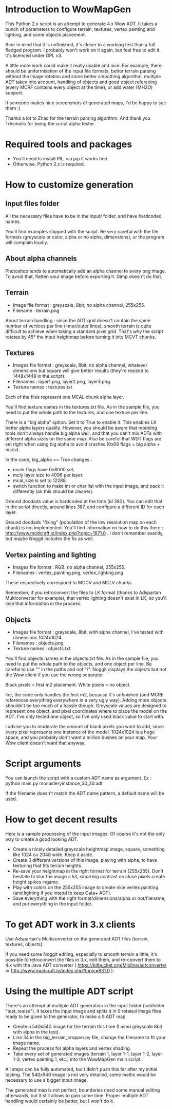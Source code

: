 # Introduction to WowMapGen

This Python 2.x script is an attempt to generate 4.x Wow ADT. It takes a bunch of parameters to configure terrain, textures, vertex painting and lighting, and some objects placement.

Bear in mind that it is unfinished, it's closer to a working test than a full fledged program. I probably won't work on it again, but feel free to edit it, it's licenced under GPL v3. 

A little more work could make it really usable and nice. For example, there should be uniformisation of the input file formats, better terrain parsing without the image rotation and some better smoothing algorithm, multiple ADT taken into account, handling of objects and good object referecing (every MCRF contains every object at the time), or add water (MH2O) support.

If someone makes nice screenshots of generated maps, I'd be happy to see them :)

Thanks a lot to Zhao for the terrain parsing algorithm. And thank you Trèsmollo for being the script alpha tester.

# Required tools and packages

- You'll need to install PIL, via pip it works fine.
- Otherwise, Python 2.x is required.

# How to customize generation

## Input files folder

All the necessary files have to be in the input/ folder, and have hardcoded names. 

You'll find examples shipped with the script. Be very careful with the file formats (greyscale or color, alpha or no alpha, dimensions), or the program will complain loudly.

## About alpha channels

Photoshop tends to automatically add an alpha channel to every png image. To avoid that, flatten your image before exporting it. Gimp doesn't do that.

## Terrain

- Image file format : greyscale, 8bit, *no* alpha channel, 255x255.
- Filename : terrain.png

About terrain handling : since the ADT grid doesn't contain the same number of vertices per line (inner/outer lines), smooth terrain is quite difficult to achieve when taking a standard pixel grid. That's why the script rotates by 45° the input heightmap before turning it into MCVT chunks.

## Textures

- Images file format : greyscale, 8bit, *no* alpha channel, whatever dimensions but square will give better results (they're resized to 1448x1448 in the script).
- Filenames : layer1.png, layer2.png, layer3.png
- Texture names : textures.txt

Each of the files represent one MCAL chunk alpha layer.

You'll find texture names in the textures.txt file. As in the sample file, you need to put the whole path to the textures, and one texture per line.

There is a "big alpha" option. Set it to True to enable it. This enables LK better alpha layers quality. 
However, you should be aware that modding tools don't always handle big alpha well, and that you can't mix ADTs with different alpha sizes on the same map. Also be careful that WDT flags are set right when using big alpha to avoid crashes (0x06 flags = big alpha + mccv).

In the code, big_alpha == True changes : 
- mcnk flags have 0x8000 set.
- mcly layer size to 4096 per layer.
- mcal_size is set to 12288.
- switch function to make int or char list with the input image, and pack it differently (ok this should be cleaner).

Ground doodads value is hardcoded at the time (id 382). You can edit that in the script directly, around lines 387, and configure a different ID for each layer. 

Ground doodads "fixing" (population of the low resolution map on each chunk) is not implemented. You'll find information on how to do this there : http://www.modcraft.io/index.php?topic=1671.0 . I don't remember exactly, but maybe Noggit includes the fix as well.

## Vertex painting and lighting

- Images file format : RGB, *no* alpha channel, 255x255.
- Filenames : vertex_painting.png, vertex_lighting.png

These respectively correspond to MCCV and MCLV chunks.

Remember, if you retroconvert the files to LK format (thanks to Adspartan Multiconverter for example), that vertex lighting doesn't exist in LK, so you'll lose that information in the process.

## Objects

- Images file format : greyscale, 8bit, *with* alpha channel, I've tested with dimensions 1024x1024.
- Filenames : objects.png
- Texture names : objects.txt

You'll find objects names in the objects.txt file. As in the sample file, you need to put the whole path to the objects, and one object per line. Be careful to use "\" in the paths and not "/". Noggit displays the objects but not the Wow client if you use the wrong separator.

Black pixels = first m2 placement. 
White pixels = no object.

Iirc, the code only handles the first m2, because it's unfinished (and MCRF references everything everywhere in a very ugly way). Adding more objects shouldn't be too much of a hassle though. Greyscale values are designed to represent one object, and pixel coordinates where to place the model on the ADT. I've only tested one object, so I've only used black value to start with. 

I advise you to moderate the amount of black pixels you want to add, since every pixel represents one instance of the model. 1024x1024 is a huge space, and you probably don't want a million bushes on your map. Your Wow client doesn't want that anyway.

# Script arguments

You can launch the script with a custom ADT name as argument.
Ex : python main.py monasteryinstance_30_30.adt

If the filename doesn't match the ADT name pattern, a default name will be used.

# How to get decent results

Here is a sample processing of the input images. Of course it's not the only way to create a good looking ADT.

- Create a nicely detailed greyscale heightmap image, square, something like 1024 ou 2048 wide. Keep it aside.
- Create 3 different versions of this image, playing with alpha, to have texturing that fits terrain heights.
- Re-save your heightmap in the right format for terrain (255x255). Don't hesitate to blur the image a lot, since big contrast on close pixels create height spikes ingame.
- Play with colors on the 255x255 image to create nice vertex painting (and lighting if you intend to keep Cata+ ADT).
- Save everything with the right format/dimensions/alpha or not/filename, and put everything in the input folder.

# To get ADT work in 3.x clients

Use Adspartan's Multiconverter on the generated ADT files (terrain, textures, objects).

If you need some Noggit editing, especially to smooth terrain a little, it's possible to retroconvert the files in 3.x, edit them, and re-convert them to 4.x with the Java ADT converter ( https://bitbucket.org/Mjollna/adtconverter or http://www.modcraft.io/index.php?topic=931.0 ).

# Using the multiple ADT script

There's an attempt at multiple ADT generation in the input folder (subfolder "test_resize"). It takes the input image and splits it in 9 rotated image files ready to be given to the generator, to make a 9 ADT map.

- Create a 540x540 image for the terrain this time (I used greyscale 8bit with alpha in the test).
- Line 34 in the big_terrain_cropper.py file, change the filename to fit your image name.
- Repeat the process for alpha layers and vertex shading.
- Take every set of generated images (terrain 1, layer 1-1, layer 1-2, layer 1-3, vertex painting 1, etc.) into the WowMapGen main script. 

All steps can be fully automated, but I didn't push this far after my initial testing. The 540x540 image is not very detailed, some maths would be necessary to use a bigger input image.

The generated map is not perfect, boundaries need some manual editing afterwards, but it still allows to gain some time. Proper multiple ADT handling would certainly be better, but I won't do it.
